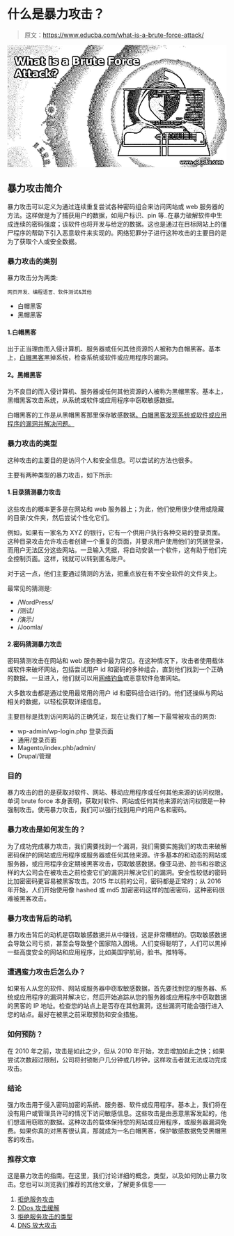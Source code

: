 # 什么是暴力攻击？

> 原文：<https://www.educba.com/what-is-a-brute-force-attack/>

![What-is-a-Brute-Force-Attack](img/5b20e115dea96c54d00552a0bc76aace.png)



## 暴力攻击简介

暴力攻击可以定义为通过连续重复尝试各种密码组合来访问网站或 web 服务器的方法。这样做是为了捕获用户的数据，如用户标识、pin 等..在暴力破解软件中生成连续的密码强度；该软件也将开发与给定的数据。这也是通过在目标网站上的僵尸程序的帮助下引入恶意软件来实现的。网络犯罪分子进行这种攻击的主要目的是为了获取个人或安全数据。

### 暴力攻击的类别

暴力攻击分为两类:

<small>网页开发、编程语言、软件测试&其他</small>

*   白帽黑客
*   黑帽黑客

#### 1.白帽黑客

出于正当理由而入侵计算机、服务器或任何其他资源的人被称为白帽黑客。基本上，[白帽黑客](https://www.educba.com/what-is-white-hat-hackers/)黑掉系统，检查系统或软件或应用程序的漏洞。

#### **2。黑帽黑客**

为不良目的而入侵计算机、服务器或任何其他资源的人被称为黑帽黑客。基本上，黑帽黑客攻击系统，从系统或软件或应用程序中窃取敏感数据。

白帽黑客的工作是从黑帽黑客那里保存敏感数据[。白帽黑客发现系统或软件或应用程序的漏洞并解决问题。](https://www.educba.com/what-is-black-hat-hackers/)

### 暴力攻击的类型

这种攻击的主要目的是访问个人和安全信息。可以尝试的方法也很多。

主要有两种类型的暴力攻击，如下所示:

#### 1.目录猜测暴力攻击

这些攻击的概率更多是在网站和 web 服务器上；为此，他们使用很少使用或隐藏的目录/文件夹，然后尝试个性化它们。

例如，如果有一家名为 XYZ 的银行，它有一个供用户执行各种交易的登录页面。这种目录攻击允许攻击者创建一个重复的页面，并要求用户使用他们的凭据登录，而用户无法区分这些网站。一旦输入凭据，将自动安装一个软件，这有助于他们完全控制页面。这样，钱就可以转到匿名账户。

对于这一点，他们主要通过猜测的方法，把重点放在有不安全软件的文件夹上。

最常见的猜测是:

*   /WordPress/
*   /测试/
*   /演示/
*   /Joomla/

#### 2.密码猜测暴力攻击

密码猜测攻击在网站和 web 服务器中最为常见。在这种情况下，攻击者使用载体或软件来破坏网站，包括尝试用户 id 和密码的多种组合，直到他们找到一个正确的数据。一旦进入，他们就可以用[网络钓鱼](https://www.educba.com/what-is-phishing/)或恶意软件危害网站。

大多数攻击都是通过使用最常用的用户 id 和密码组合进行的。他们还操纵与网站相关的数据，以轻松获取详细信息。

主要目标是找到访问网站的正确凭证，现在让我们了解一下最常被攻击的网页:

*   wp-admin/wp-login.php 登录页面
*   通用/登录页面
*   Magento/index.phb/admin/
*   Drupal/管理

### 目的

暴力攻击的目的是获取对软件、网站、移动应用程序或任何其他来源的访问权限。单词 brute force 本身表明，获取对软件、网站或任何其他来源的访问权限是一种强制攻击。使用暴力攻击，我们可以强行找到用户的用户名和密码。

### 暴力攻击是如何发生的？

为了成功完成暴力攻击，我们需要找到一个漏洞，我们需要实施我们的攻击来破解密码保护的网站或应用程序或服务器或任何其他来源。许多基本的和动态的网站或服务器，或应用程序会定期被黑客攻击，窃取敏感数据。像亚马逊、脸书和谷歌这样的大公司会在被攻击之前检查它们的漏洞并解决它们的漏洞。安全性较低的密码比加密密码更容易被黑客攻击。2015 年以前的公司，密码都是正常的；从 2016 年开始，人们开始使用像 hashed 或 md5 加密密码这样的加密密码，这种密码很难被黑客攻击。

### 暴力攻击背后的动机

暴力攻击背后的动机是窃取敏感数据并从中赚钱，这是非常糟糕的。窃取敏感数据会导致公司亏损，甚至会导致整个国家陷入困境。人们变得聪明了，人们可以黑掉一些高度安全的网站和应用程序，比如美国宇航局，脸书。推特等。

### 遭遇蛮力攻击后怎么办？

如果有人从您的软件、网站或服务器中窃取敏感数据，首先要找到您的服务器、系统或应用程序的漏洞并解决它，然后开始追踪从您的服务器或应用程序中窃取数据的黑客的 IP 地址。检查您的站点上是否存在其他漏洞，这些漏洞可能会强行进入您的站点。最好在被黑之前采取预防和安全措施。

### 如何预防？

在 2010 年之前，攻击是如此之少，但从 2010 年开始，攻击增加如此之快；如果尝试次数超过限制，公司将封锁帐户几分钟或几秒钟，这样攻击者就无法成功完成攻击。

### 结论

强力攻击用于侵入密码加密的系统、服务器、软件或应用程序。基本上，我们将在没有用户或管理员许可的情况下访问敏感信息。这些攻击是由恶意黑客发起的，他们想滥用窃取的数据。这种攻击的载体保持您的网站或应用程序，或服务器漏洞免费。如果你真的对黑客很认真，那就成为一名白帽黑客，保护敏感数据免受黑帽黑客的攻击。

### 推荐文章

这是暴力攻击的指南。在这里，我们讨论详细的概念，类型，以及如何防止暴力攻击。您也可以浏览我们推荐的其他文章，了解更多信息——

1.  [拒绝服务攻击](https://www.educba.com/denial-of-service-attack/)
2.  [DDos 攻击缓解](https://www.educba.com/ddos-attack-mitigation/)
3.  [拒绝服务攻击的类型](https://www.educba.com/types-of-dos-attacks/)
4.  [DNS 放大攻击](https://www.educba.com/dns-amplification-attack/)





